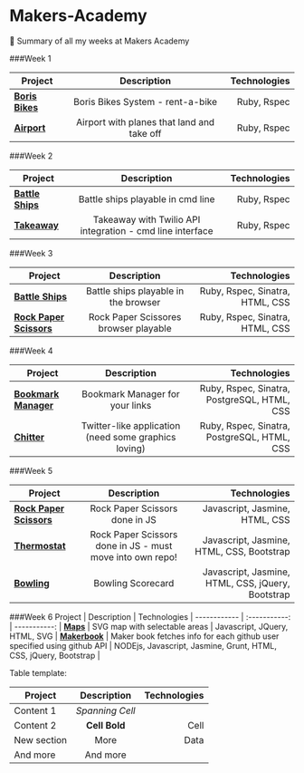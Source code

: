 # Makers-Academy
:stars: Summary of all my weeks at Makers Academy

###Week 1

Project | Description | Technologies |
 ------------ | :-----------: | -----------: |
**[Boris Bikes](https://github.com/sandagolcea/boris-bikes)**  |     Boris Bikes System - rent-a-bike     |   Ruby, Rspec |
**[Airport](https://github.com/sandagolcea/airport)** |     Airport with planes that land and take off      |   Ruby, Rspec |


###Week 2

Project | Description | Technologies |
 ------------ | :-----------: | -----------: |
**[Battle Ships](https://github.com/sandagolcea/battle-ships)**  |    Battle ships playable in cmd line      |  Ruby, Rspec |
**[Takeaway](https://github.com/sandagolcea/takeaway)** |     Takeaway with Twilio API integration - cmd line interface     |   Ruby, Rspec |

###Week 3

Project | Description | Technologies |
 ------------ | :-----------: | -----------: |
**[Battle Ships](https://github.com/sandagolcea/battle-ships-web)**  |    Battle ships playable in the browser     | Ruby, Rspec, Sinatra, HTML, CSS |
**[Rock Paper Scissors](https://github.com/sandagolcea/rock-paper-scissors-ruby)** |     Rock Paper Scissores browser playable     |         Ruby, Rspec, Sinatra, HTML, CSS |

###Week 4


Project | Description | Technologies |
 ------------ | :-----------: | -----------: |
**[Bookmark Manager](https://github.com/sandagolcea/book-mark)**  |    Bookmark Manager for your links     | Ruby, Rspec, Sinatra, PostgreSQL, HTML, CSS |
**[Chitter](https://github.com/sandagolcea/chitter)** |     Twitter-like application (need some graphics loving)     |         Ruby, Rspec, Sinatra, PostgreSQL, HTML, CSS |

###Week 5

Project | Description | Technologies |
 ------------ | :-----------: | -----------: |
**[Rock Paper Scissors](https://github.com/sandagolcea/rock-paper-scissors-js)**  |    Rock Paper Scissors done in JS     | Javascript, Jasmine, HTML, CSS |
**[Thermostat](https://github.com/sandagolcea/javascript/tree/master/thermostat)**  |    Rock Paper Scissors done in JS - must move into own repo!    | Javascript, Jasmine, HTML, CSS, Bootstrap |
**[Bowling](https://github.com/sandagolcea/bowling-js)** |     Bowling Scorecard     |         Javascript, Jasmine, HTML, CSS, jQuery, Bootstrap |


###Week 6
Project | Description | Technologies |
 ------------ | :-----------: | -----------: |
**[Maps](https://github.com/sandagolcea/maps)**  |    SVG map with selectable areas    | Javascript, JQuery, HTML, SVG |
**[Makerbook](https://github.com/sandagolcea/makerbook)** |     Maker book fetches info for each github user specified using github API     |         NODEjs, Javascript, Jasmine, Grunt, HTML, CSS, jQuery, Bootstrap |


Table template:

Project | Description | Technologies |
 ------------ | :-----------: | -----------: |
Content 1      |          *Spanning Cell*        ||
Content  2     |   **Cell Bold**    |         Cell |
New section   |     More      |         Data |
And more      |            And more          |
